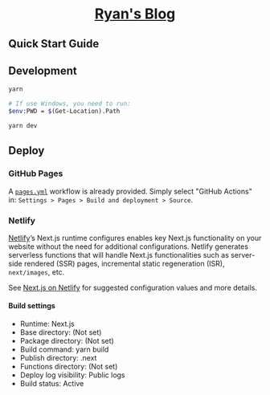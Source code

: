 <h1 align='center'>
  <a href="https://ryanpromax.github.io/blog/">Ryan's Blog</a>
</h1>

## Quick Start Guide

## Development

```bash
yarn

# If use Windows, you need to run:
$env:PWD = $(Get-Location).Path

yarn dev
```

## Deploy

### GitHub Pages

A [`pages.yml`](.github/workflows/pages.yml) workflow is already provided. Simply select "GitHub Actions" in: `Settings > Pages > Build and deployment > Source`.

### Netlify

[Netlify](https://www.netlify.com/)’s Next.js runtime configures enables key Next.js functionality on your website without the need for additional configurations. Netlify generates serverless functions that will handle Next.js functionalities such as server-side rendered (SSR) pages, incremental static regeneration (ISR), `next/images`, etc.

See [Next.js on Netlify](https://docs.netlify.com/integrations/frameworks/next-js/overview/#next-js-runtime) for suggested configuration values and more details.

#### Build settings

- Runtime: Next.js
- Base directory: (Not set)
- Package directory: (Not set)
- Build command: yarn build
- Publish directory: .next
- Functions directory: (Not set)
- Deploy log visibility: Public logs
- Build status: Active
